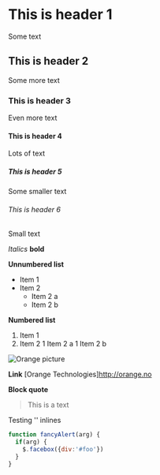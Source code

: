 # This is header 1
Some text

## This is header 2
Some more text

### This is header 3
Even more text

#### This is header 4
Lots of text

##### This is header 5
Some smaller text

###### This is header 6
Small text

*Italics*
**bold**

**Unnumbered list**
* Item 1
* Item 2
    * Item 2 a
    * Item 2 b

**Numbered list**
1. Item 1
1. Item 2
    1 Item 2 a
    1 Item 2 b

![Orange picture](https://www.istockphoto.com/no/photo/slice-of-orange-gm185311615-19303639)

**Link**
[Orange Technologies]http://orange.no

**Block quote**
> This is a text

Testing '<html>' inlines


```javascript
function fancyAlert(arg) {
  if(arg) {
    $.facebox({div:'#foo'})
  }
}
```